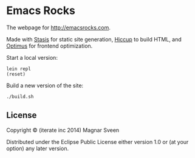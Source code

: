 # Emacs Rocks

The webpage for http://emacsrocks.com.

Made with [Stasis](https://github.com/magnars/stasis) for static site
generation, [Hiccup](https://github.com/weavejester/hiccup) to
build HTML, and [Optimus](https://github.com/magnars/optimus) for
frontend optimization.

Start a local version:

    lein repl
    (reset)

Build a new version of the site:

    ./build.sh

## License

Copyright © (iterate inc 2014) Magnar Sveen

Distributed under the Eclipse Public License either version 1.0 or (at
your option) any later version.
